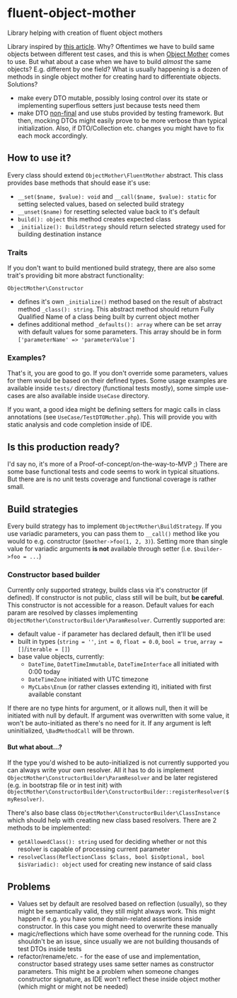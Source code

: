 # fluent-object-mother
Library helping with creation of fluent object mothers

Library inspired by [this article](https://reflectoring.io/objectmother-fluent-builder/). Why? Oftentimes we have to 
build same objects between different test cases, and this is when [Object Mother](https://www.martinfowler.com/bliki/ObjectMother.html)
comes to use. But what about a case when we have to build _almost_ the same objects? E.g. different by one field?
What is usually happening is a dozen of methods in single object mother for creating hard to differentiate objects. Solutions?
- make every DTO mutable, possibly losing control over its state or implementing superflous setters just because tests need them
- make DTO [non-final](https://ocramius.github.io/blog/when-to-declare-classes-final/) and use stubs provided by testing framework.
But then, mocking DTOs might easily prove to be more verbose than typical initialization. Also, if DTO/Collection etc. changes
you might have to fix each mock accordingly.

## How to use it? 
Every class should extend `ObjectMother\FluentMother` abstract. This class provides base methods that should ease it's use:

- `__set($name, $value): void` and `__call($name, $value): static` for setting selected values, based on selected build strategy
- `__unset($name)` for resetting selected value back to it's default
- `build(): object` this method creates expected class
- `_initialize(): BuildStrategy` should return selected strategy used for building destination instance

### Traits
If you don't want to build mentioned build strategy, there are also some trait's providing bit more abstract functionality:

`ObjectMother\Constructor`
- defines it's own `_initialize()` method based on the result of abstract method `_class(): string`. This abstract method 
should return Fully Qualified Name of a class being built by current object mother
- defines additional method `_defaults(): array` where can be set array with default values for some parameters. This array
should be in form `['parameterName' => 'parameterValue']`

### Examples?
That's it, you are good to go. If you don't override some parameters, values for them would be based on their defined types.
Some usage examples are available inside `tests/` directory (functional tests mostly), some simple use-cases are also available
inside `UseCase` directory.

If you want, a good idea might be defining setters for magic calls in class annotations (see `UseCase/TestDTOMother.php`).
This will provide you with static analysis and code completion inside of IDE.

## Is this production ready?
I'd say no, it's more of a Proof-of-concept/on-the-way-to-MVP ;) There are some base functional tests and code seems to 
work in typical situations. But there are is no unit tests coverage and functional coverage is rather small.

## Build strategies
Every build strategy has to implement `ObjectMother\BuildStrategy`. If you use variadic parameters, you can pass them to
`__call()` method like you would to e.g. constructor (`$mother->foo(1, 2, 3)`). Setting more than single value for variadic 
arguments **is not** available through setter (i.e. `$builder->foo = ...`)

### Constructor based builder
Currently only supported strategy, builds class via it's constructor (if defined). If constructor is not public, class
still will be built, but **be careful**. This constructor is not accessible for a reason. Default values for each param
are resolved by classes implementing `ObjectMother\ConstructorBuilder\ParamResolver`. Currently supported are:
- default value - if parameter has declared default, then it'll be used
- built in types (`string = ''`, `int = 0`, `float = 0.0`, `bool = true`, `array = []`/`iterable = []`)
- base value objects, currently:  
    - `DateTime`, `DatetTimeImmutable`, `DateTimeInterface` all initiated with 0:00 today
    - `DateTimeZone` initiated with UTC timezone
    - `MyCLabs\Enum` (or rather classes extending it), initiated with first available constant

If there are no type hints for argument, or it allows null, then it will be initiated with null by default. If argument 
was overwritten with some value, it won't be auto-initiated as there's no need for it. If any argument is left uninitialized,
`\BadMethodCall` will be thrown. 

#### But what about...?
If the type you'd wished to be auto-initialized is not currently supported you can always write your own resolver. All it
has to do is implement `ObjectMother\ConstructorBuilder\ParamResolver` and be later registered (e.g. in bootstrap file 
or in test init) with `ObjectMother\ConstructorBuilder\ConstructorBuilder::registerResolver($myResolver)`.  

There's also base class `ObjectMother\ConstructorBuilder\ClassInstance` which should help with creating new class based
resolvers. There are 2 methods to be implemented:
- `getAllowedClass(): string` used for deciding whether or not this resolver is capable of processing current parameter
- `resolveClass(ReflectionClass $class, bool $isOptional, bool $isVariadic): object` used for creating new instance of 
said class   

## Problems
- Values set by default are resolved based on reflection (usually), so they might be semantically valid, they still might
always work. This might happen if e.g. you have some domain-related assertions inside constructor. In this case you might 
need to overwrite these manually 
- magic/reflections which have some overhead for the running code. This shouldn't be an issue, since usually we are not
building thousands of test DTOs inside tests
- refactor/rename/etc. - for the ease of use and implementation, constructor based strategy uses same setter names as
constructor parameters. This might be a problem when someone changes constructor signature, as IDE won't reflect these
inside object mother (which might or might not be needed) 